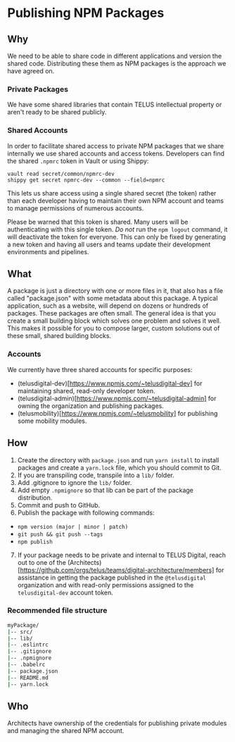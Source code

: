 # Publishing NPM Packages

## Why

We need to be able to share code in different applications and version the
shared code. Distributing these them as NPM packages is the approach we have
agreed on.

### Private Packages

We have some shared libraries that contain TELUS intellectual property or
aren't ready to be shared publicly.

### Shared Accounts

In order to facilitate shared access to private NPM packages that we share
internally we use shared accounts and access tokens. Developers can find the
shared `.npmrc` token in Vault or using Shippy:

    vault read secret/common/npmrc-dev
    shippy get secret npmrc-dev --common --field=npmrc

This lets us share access using a single shared secret (the token) rather than
each developer having to maintain their own NPM account and teams to manage
permissions of numerous accounts.

Please be warned that this token is shared. Many users will be authenticating
with this single token. *Do not* run the `npm logout` command, it will
deactivate the token for everyone. This can only be fixed by generating a new
token and having all users and teams update their development environments and
pipelines.

## What

A package is just a directory with one or more files in it, that also has a
file called "package.json" with some metadata about this package. A typical
application, such as a website, will depend on dozens or hundreds of packages.
These packages are often small. The general idea is that you create a small
building block which solves one problem and solves it well. This makes it
possible for you to compose larger, custom solutions out of these small, shared
building blocks.

### Accounts

We currently have three shared accounts for specific purposes:

- (telusdigital-dev)[https://www.npmjs.com/~telusdigital-dev] for maintaining
  shared, read-only developer token.
- (telusdigital-admin)[https://www.npmjs.com/~telusdigital-admin] for owning
  the organization and publishing packages.
- (telusmobility)[https://www.npmjs.com/~telusmobility] for publishing some
  mobility modules.

## How
1. Create the directory with `package.json` and run `yarn install` to install
   packages and create a `yarn.lock` file, which you should commit to Git.
2. If you are transpiling code, transpile into a `lib/` folder.
3. Add .gitignore to ignore the `lib/` folder.
4. Add empty `.npmignore` so that lib can be part of the package distribution.
5. Commit and push to GitHub.
6. Publish the package with following commands:
  - `npm version (major | minor | patch)`
  - `git push && git push --tags`
  - `npm publish`
7. If your package needs to be private and internal to TELUS Digital, reach out
   to one of the
   (Architects)[https://github.com/orgs/telus/teams/digital-architecture/members]
   for assistance in getting the package published in the `@telusdigital`
   organization and with read-only permissions assigned to the
   `telusdigital-dev` account token.

### Recommended file structure
```bash
myPackage/
|-- src/
|-- lib/
|-- .eslintrc
|-- .gitignore
|-- .npmignore
|-- .babelrc
|-- package.json
|-- README.md
|-- yarn.lock
```

## Who

Architects have ownership of the credentials for publishing private modules and
managing the shared NPM account.

